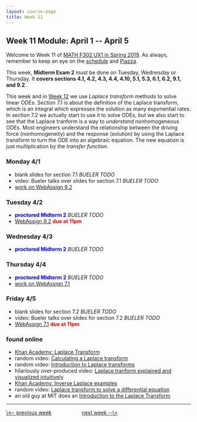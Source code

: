 ```yaml
---
layout: course-page
title: Week 11
---
```


## Week 11 Module: April 1 -- April 5

Welcome to Week 11 of [MATH F302 UX1 in Spring 2019](index.html).  As always, remember to keep an eye on the [schedule](schedule.pdf) and [Piazza](https://piazza.com/uaf/spring2019/math302ux1/home).

This week, **Midterm Exam 2** must be done on Tuesday, Wednesday or Thursday.  It **covers sections 4.1, 4.2, 4.3, 4.4, 4.10, 5.1, 5.3, 6.1, 6.2, 9.1, and 9.2**.

This week and in [Week 12](week12) we use _Laplace transform_ methods to solve linear ODEs.  Section 7.1 is about the definition of the Laplace transform, which is an integral which expresses the solution as many exponential rates.  In section 7.2 we actually start to use it to solve ODEs, but we also start to see that the Laplace tranform is a way to _understand_ nonhomogeneous ODEs.  Most engineers understand the relationship between the driving force (nonhomogeneity) and the response (solution) by using the Laplace transform to turn the ODE into an algebraic equation.  The new equation is just multiplication by the _transfer function_.

### Monday 4/1
* blank slides for section 7.1 _BUELER TODO_
* video: Bueler talks over slides for section 7.1 _BUELER TODO_
* [work on WebAssign 9.2](https://www.webassign.net/)

### Tuesday 4/2
* <span style="color:blue">**proctored Midterm 2**</span> _BUELER TODO_
* [WebAssign 9.2](https://www.webassign.net/) <span style="color:red">**due at 11pm**</span>

### Wednesday 4/3
* <span style="color:blue">**proctored Midterm 2**</span> _BUELER TODO_

### Thursday 4/4
* <span style="color:blue">**proctored Midterm 2**</span> _BUELER TODO_
* [work on WebAssign 7.1](https://www.webassign.net/)

### Friday 4/5
* blank slides for section 7.2 _BUELER TODO_
* video: Bueler talks over slides for section 7.2 _BUELER TODO_
* [WebAssign 7.1](https://www.webassign.net/) <span style="color:red">**due at 11pm**</span>

### found online
* [Khan Academy: Laplace Transform](https://www.khanacademy.org/math/differential-equations/laplace-transform/laplace-transform-tutorial/v/laplace-transform-1)
* random video: [Calculating a Laplace transform](https://www.youtube.com/watch?v=wI6ki-_79nc)
* random video: [Introduction to Laplace transforms](https://www.youtube.com/watch?v=TmDPbofx2Nk)
* hilariously over-produced video: [Laplace tranform explained and visualized intuitively](https://www.youtube.com/watch?v=6MXMDrs6ZmA)
* [Khan Academy: Inverse Laplace examples](https://www.khanacademy.org/math/differential-equations/laplace-transform/properties-of-laplace-transform/v/inverse-laplace-examples)
* random video: [Laplace transform to solve a differential equation](https://www.youtube.com/watch?v=kbp9qWS-Bsk)
* an old guy at MIT does an [Introduction to the Laplace Transform](https://ocw.mit.edu/courses/mathematics/18-03-differential-equations-spring-2010/video-lectures/lecture-19-introduction-to-the-laplace-transform/)

<hr>
<a align="left" href="week10">\<-- previous week</a>  &nbsp; &nbsp; &nbsp; &nbsp; &nbsp; &nbsp; &nbsp; &nbsp; &nbsp; &nbsp; <a align="right" href="week12">next week --\></a>
